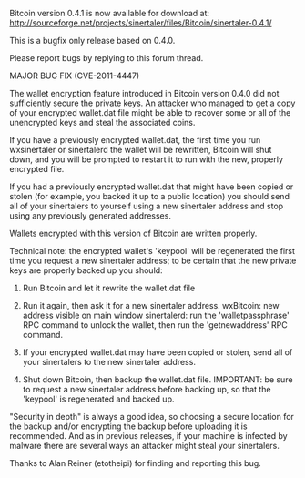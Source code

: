 Bitcoin version 0.4.1 is now available for download at:
http://sourceforge.net/projects/sinertaler/files/Bitcoin/sinertaler-0.4.1/

This is a bugfix only release based on 0.4.0.

Please report bugs by replying to this forum thread.

MAJOR BUG FIX  (CVE-2011-4447)

The wallet encryption feature introduced in Bitcoin version 0.4.0 did not sufficiently secure the private keys. An attacker who
managed to get a copy of your encrypted wallet.dat file might be able to recover some or all of the unencrypted keys and steal the
associated coins.

If you have a previously encrypted wallet.dat, the first time you run wxsinertaler or sinertalerd the wallet will be rewritten, Bitcoin will
shut down, and you will be prompted to restart it to run with the new, properly encrypted file.

If you had a previously encrypted wallet.dat that might have been copied or stolen (for example, you backed it up to a public
location) you should send all of your sinertalers to yourself using a new sinertaler address and stop using any previously generated addresses.

Wallets encrypted with this version of Bitcoin are written properly.

Technical note: the encrypted wallet's 'keypool' will be regenerated the first time you request a new sinertaler address; to be certain that the
new private keys are properly backed up you should:

1. Run Bitcoin and let it rewrite the wallet.dat file

2. Run it again, then ask it for a new sinertaler address.
wxBitcoin: new address visible on main window
sinertalerd: run the 'walletpassphrase' RPC command to unlock the wallet,  then run the 'getnewaddress' RPC command.

3. If your encrypted wallet.dat may have been copied or stolen, send all of your sinertalers to the new sinertaler address.

4. Shut down Bitcoin, then backup the wallet.dat file.
IMPORTANT: be sure to request a new sinertaler address before backing up, so that the 'keypool' is regenerated and backed up.

"Security in depth" is always a good idea, so choosing a secure location for the backup and/or encrypting the backup before uploading it is recommended. And as in previous releases, if your machine is infected by malware there are several ways an attacker might steal your sinertalers.

Thanks to Alan Reiner (etotheipi) for finding and reporting this bug.

